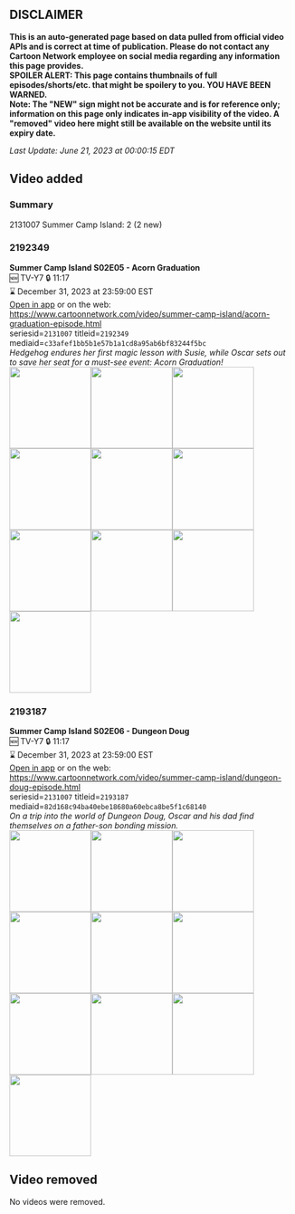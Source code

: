 ## DISCLAIMER
**This is an auto-generated page based on data pulled from official video APIs and is correct at time of publication. Please do not contact any Cartoon Network employee on social media regarding any information this page provides.**  
**SPOILER ALERT: This page contains thumbnails of full episodes/shorts/etc. that might be spoilery to you. YOU HAVE BEEN WARNED.**  
**Note: The "NEW" sign might not be accurate and is for reference only; information on this page only indicates in-app visibility of the video. A "removed" video here might still be available on the website until its expiry date.**  

_Last Update: June 21, 2023 at 00:00:15 EDT_
## Video added
### Summary
2131007 Summer Camp Island: 2 (2 new)  
### 2192349
**Summer Camp Island S02E05 - Acorn Graduation**  
🆕 TV-Y7 🔒 11:17  
⌛ December 31, 2023 at 23:59:00 EST  
[Open in app](https://cnvideo.sercomkc.org/redirector.html?type=cnapp&seriesid=2131007&titleid=2192349&mediaid=c33afef1bb5b1e57b1a1cd8a95ab6bf83244f5bc) or on the web: https://www.cartoonnetwork.com/video/summer-camp-island/acorn-graduation-episode.html  
seriesid=`2131007` titleid=`2192349` mediaid=`c33afef1bb5b1e57b1a1cd8a95ab6bf83244f5bc`  
_Hedgehog endures her first magic lesson with Susie, while Oscar sets out to save her seat for a must-see event: Acorn Graduation!_  
<a href="https://s3.amazonaws.com/cartoonorchestrator/2192349_001_1280x720.jpg"><img src="https://s3.amazonaws.com/cartoonorchestrator/2192349_001_640x360.jpg" height="144px" /></a><a href="https://s3.amazonaws.com/cartoonorchestrator/2192349_002_1280x720.jpg"><img src="https://s3.amazonaws.com/cartoonorchestrator/2192349_002_640x360.jpg" height="144px" /></a><a href="https://s3.amazonaws.com/cartoonorchestrator/2192349_003_1280x720.jpg"><img src="https://s3.amazonaws.com/cartoonorchestrator/2192349_003_640x360.jpg" height="144px" /></a><a href="https://s3.amazonaws.com/cartoonorchestrator/2192349_004_1280x720.jpg"><img src="https://s3.amazonaws.com/cartoonorchestrator/2192349_004_640x360.jpg" height="144px" /></a><a href="https://s3.amazonaws.com/cartoonorchestrator/2192349_005_1280x720.jpg"><img src="https://s3.amazonaws.com/cartoonorchestrator/2192349_005_640x360.jpg" height="144px" /></a><a href="https://s3.amazonaws.com/cartoonorchestrator/2192349_006_1280x720.jpg"><img src="https://s3.amazonaws.com/cartoonorchestrator/2192349_006_640x360.jpg" height="144px" /></a><a href="https://s3.amazonaws.com/cartoonorchestrator/2192349_007_1280x720.jpg"><img src="https://s3.amazonaws.com/cartoonorchestrator/2192349_007_640x360.jpg" height="144px" /></a><a href="https://s3.amazonaws.com/cartoonorchestrator/2192349_008_1280x720.jpg"><img src="https://s3.amazonaws.com/cartoonorchestrator/2192349_008_640x360.jpg" height="144px" /></a><a href="https://s3.amazonaws.com/cartoonorchestrator/2192349_009_1280x720.jpg"><img src="https://s3.amazonaws.com/cartoonorchestrator/2192349_009_640x360.jpg" height="144px" /></a><a href="https://s3.amazonaws.com/cartoonorchestrator/2192349_010_1280x720.jpg"><img src="https://s3.amazonaws.com/cartoonorchestrator/2192349_010_640x360.jpg" height="144px" /></a>
### 2193187
**Summer Camp Island S02E06 - Dungeon Doug**  
🆕 TV-Y7 🔒 11:17  
⌛ December 31, 2023 at 23:59:00 EST  
[Open in app](https://cnvideo.sercomkc.org/redirector.html?type=cnapp&seriesid=2131007&titleid=2193187&mediaid=82d168c94ba40ebe18680a60ebca8be5f1c68140) or on the web: https://www.cartoonnetwork.com/video/summer-camp-island/dungeon-doug-episode.html  
seriesid=`2131007` titleid=`2193187` mediaid=`82d168c94ba40ebe18680a60ebca8be5f1c68140`  
_On a trip into the world of Dungeon Doug, Oscar and his dad find themselves on a father-son bonding mission._  
<a href="https://s3.amazonaws.com/cartoonorchestrator/2193187_001_1280x720.jpg"><img src="https://s3.amazonaws.com/cartoonorchestrator/2193187_001_640x360.jpg" height="144px" /></a><a href="https://s3.amazonaws.com/cartoonorchestrator/2193187_002_1280x720.jpg"><img src="https://s3.amazonaws.com/cartoonorchestrator/2193187_002_640x360.jpg" height="144px" /></a><a href="https://s3.amazonaws.com/cartoonorchestrator/2193187_003_1280x720.jpg"><img src="https://s3.amazonaws.com/cartoonorchestrator/2193187_003_640x360.jpg" height="144px" /></a><a href="https://s3.amazonaws.com/cartoonorchestrator/2193187_004_1280x720.jpg"><img src="https://s3.amazonaws.com/cartoonorchestrator/2193187_004_640x360.jpg" height="144px" /></a><a href="https://s3.amazonaws.com/cartoonorchestrator/2193187_005_1280x720.jpg"><img src="https://s3.amazonaws.com/cartoonorchestrator/2193187_005_640x360.jpg" height="144px" /></a><a href="https://s3.amazonaws.com/cartoonorchestrator/2193187_006_1280x720.jpg"><img src="https://s3.amazonaws.com/cartoonorchestrator/2193187_006_640x360.jpg" height="144px" /></a><a href="https://s3.amazonaws.com/cartoonorchestrator/2193187_007_1280x720.jpg"><img src="https://s3.amazonaws.com/cartoonorchestrator/2193187_007_640x360.jpg" height="144px" /></a><a href="https://s3.amazonaws.com/cartoonorchestrator/2193187_008_1280x720.jpg"><img src="https://s3.amazonaws.com/cartoonorchestrator/2193187_008_640x360.jpg" height="144px" /></a><a href="https://s3.amazonaws.com/cartoonorchestrator/2193187_009_1280x720.jpg"><img src="https://s3.amazonaws.com/cartoonorchestrator/2193187_009_640x360.jpg" height="144px" /></a><a href="https://s3.amazonaws.com/cartoonorchestrator/2193187_010_1280x720.jpg"><img src="https://s3.amazonaws.com/cartoonorchestrator/2193187_010_640x360.jpg" height="144px" /></a>
## Video removed
No videos were removed.  
